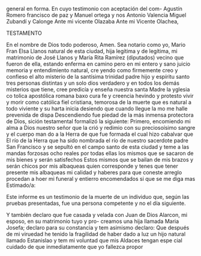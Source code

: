general en forma. En cuyo testimonio con aceptación del com-
Agustín Romero
francisco de paz y
Manuel ortega y
nos
Antonio Valencia
Miguel Zubandí y Calonge
Ante mi vicente Olazaba
Ante mi Vicente Olachea,

TESTAMENTO

En el nombre de Dios todo poderoso, Amen. Sea notario como yo, Mario Fran
Elsa Llanos natural de esta ciudad, hija legítima y de legítima, mi matrimonio de José Llanos y María Rita Ramírez (diputados) vecino que fueron de ella, estando enferma en camino pero en mi entero y sano juicio memoria y entendimiento natural, cre
yendo como firmemente creo y confieso el alto misterio de la santísima trinidad padre hijo y espíritu santo tres personas distintas y un solo dios verdadero y en todos los demás misterios que tiene, cree predicía y enseña nuestra santa Madre la yglesia co
tolica apostólica romana baxo cura fe y creencia hevindo y protesto vivir y morir como católica fiel cristiana, temorosa de la muerte que es natural a todo viviente y su harta inicia desiendo que cuando llegue la mo me halle prevenida de dispa
Descendiendo fue piedad de la más inmensa protectora de Dios, sición testamental formalizó la siguiente: Primero, encomiendo mi alma a Dios nuestro señor que la crió y redimio con su preciosoísimo sangre y el cuerpo man do a la Herra de que fue formada el cual hizo cabalvar que
El río de la Herra que ha sido nombrada el río de nuestro sacerdote padre San Francisco y se sepultó en el campo santo de esta ciudad y teme a las mandas forzosas ocho reales por todas ellas los mismos que se sacaron de mis bienes y serán satisfechos
Estos mismos que se bailan de mis brazos y serán chicos por mis albaqueas quien corresponde y tenes que tener presente mis albaqueas mi calidad y haberes para que coneste arreglo procedan a hoer mi funeral y entierro encomendados si que se me diga mas
Estimado/a:

Este informe es un testimonio de la muerte de un individuo que, según las pruebas presentadas, fue una persona competente y no el día siguiente. 

Y también declaro que fue casada y velada con Juan de Dios Alarcon, mi esposo, en su matrimonio tuyo y pro-
creamos una hija llamada Maria Josefa; declaro para su constancia
y tem asimismo declaro: Que después de mi viruedad he
tenido la fragilidad de haber dado a luz un hijo natural
llamado Estanislao
y tem mi voluntad que mis Aldaces tengan
espe
cial cuidado de que inmediatamente que yo fallezca propor